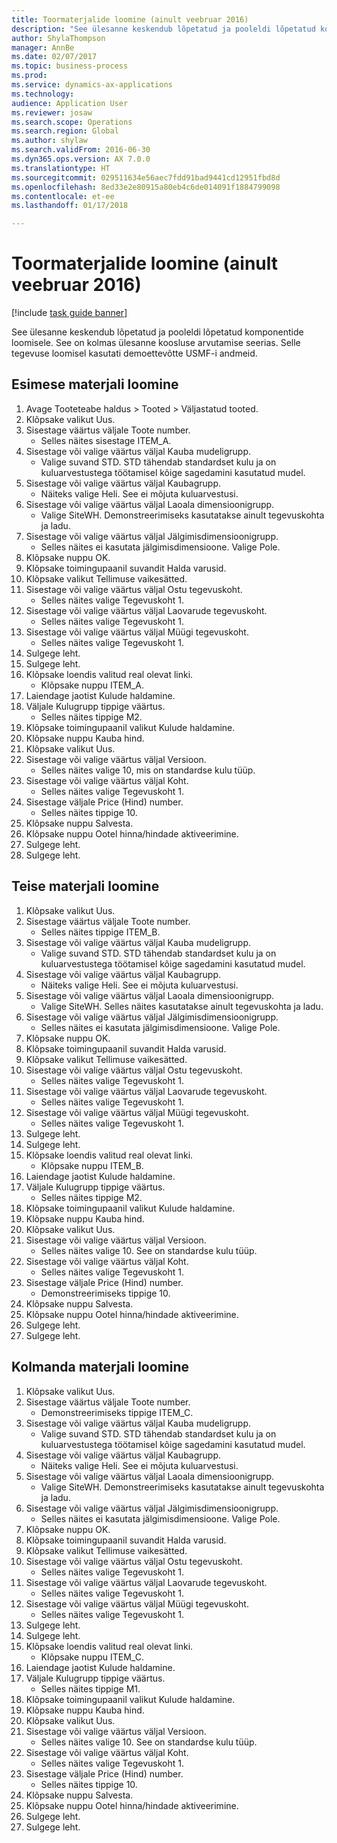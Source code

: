 ```yaml
--- 
title: Toormaterjalide loomine (ainult veebruar 2016)
description: "See ülesanne keskendub lõpetatud ja pooleldi lõpetatud komponentide loomisele."
author: ShylaThompson
manager: AnnBe
ms.date: 02/07/2017
ms.topic: business-process
ms.prod: 
ms.service: dynamics-ax-applications
ms.technology: 
audience: Application User
ms.reviewer: josaw
ms.search.scope: Operations
ms.search.region: Global
ms.author: shylaw
ms.search.validFrom: 2016-06-30
ms.dyn365.ops.version: AX 7.0.0
ms.translationtype: HT
ms.sourcegitcommit: 029511634e56aec7fdd91bad9441cd12951fbd8d
ms.openlocfilehash: 8ed33e2e80915a80eb4c6de014091f1884799098
ms.contentlocale: et-ee
ms.lasthandoff: 01/17/2018

---
```

# <a name="create-raw-materials-february-2016-only"></a>Toormaterjalide loomine (ainult veebruar 2016)

[!include [task guide banner](../../includes/task-guide-banner.md)]

See ülesanne keskendub lõpetatud ja pooleldi lõpetatud komponentide loomisele. See on kolmas ülesanne koosluse arvutamise seerias. Selle tegevuse loomisel kasutati demoettevõtte USMF-i andmeid.


## <a name="create-the-first-material"></a>Esimese materjali loomine
1. Avage Tooteteabe haldus > Tooted > Väljastatud tooted.
2. Klõpsake valikut Uus.
3. Sisestage väärtus väljale Toote number.
    * Selles näites sisestage ITEM_A.  
4. Sisestage või valige väärtus väljal Kauba mudeligrupp.
    * Valige suvand STD. STD tähendab standardset kulu ja on kuluarvestustega töötamisel kõige sagedamini kasutatud mudel.  
5. Sisestage või valige väärtus väljal Kaubagrupp.
    * Näiteks valige Heli. See ei mõjuta kuluarvestusi.  
6. Sisestage või valige väärtus väljal Laoala dimensioonigrupp.
    * Valige SiteWH. Demonstreerimiseks kasutatakse ainult tegevuskohta ja ladu.  
7. Sisestage või valige väärtus väljal Jälgimisdimensioonigrupp.
    * Selles näites ei kasutata jälgimisdimensioone. Valige Pole.  
8. Klõpsake nuppu OK.
9. Klõpsake toimingupaanil suvandit Halda varusid.
10. Klõpsake valikut Tellimuse vaikesätted.
11. Sisestage või valige väärtus väljal Ostu tegevuskoht.
    * Selles näites valige Tegevuskoht 1.  
12. Sisestage või valige väärtus väljal Laovarude tegevuskoht.
    * Selles näites valige Tegevuskoht 1.  
13. Sisestage või valige väärtus väljal Müügi tegevuskoht.
    * Selles näites valige Tegevuskoht 1.  
14. Sulgege leht.
15. Sulgege leht.
16. Klõpsake loendis valitud real olevat linki.
    * Klõpsake nuppu ITEM_A.  
17. Laiendage jaotist Kulude haldamine.
18. Väljale Kulugrupp tippige väärtus.
    * Selles näites tippige M2.  
19. Klõpsake toimingupaanil valikut Kulude haldamine.
20. Klõpsake nuppu Kauba hind.
21. Klõpsake valikut Uus.
22. Sisestage või valige väärtus väljal Versioon.
    * Selles näites valige 10, mis on standardse kulu tüüp.  
23. Sisestage või valige väärtus väljal Koht.
    * Selles näites valige Tegevuskoht 1.  
24. Sisestage väljale Price (Hind) number.
    * Selles näites tippige 10.  
25. Klõpsake nuppu Salvesta.
26. Klõpsake nuppu Ootel hinna/hindade aktiveerimine.
27. Sulgege leht.
28. Sulgege leht.

## <a name="create-the-second-material"></a>Teise materjali loomine
1. Klõpsake valikut Uus.
2. Sisestage väärtus väljale Toote number.
    * Selles näites tippige ITEM_B.  
3. Sisestage või valige väärtus väljal Kauba mudeligrupp.
    * Valige suvand STD. STD tähendab standardset kulu ja on kuluarvestustega töötamisel kõige sagedamini kasutatud mudel.  
4. Sisestage või valige väärtus väljal Kaubagrupp.
    * Näiteks valige Heli. See ei mõjuta kuluarvestusi.  
5. Sisestage või valige väärtus väljal Laoala dimensioonigrupp.
    * Valige SiteWH. Selles näites kasutatakse ainult tegevuskohta ja ladu.  
6. Sisestage või valige väärtus väljal Jälgimisdimensioonigrupp.
    * Selles näites ei kasutata jälgimisdimensioone. Valige Pole.  
7. Klõpsake nuppu OK.
8. Klõpsake toimingupaanil suvandit Halda varusid.
9. Klõpsake valikut Tellimuse vaikesätted.
10. Sisestage või valige väärtus väljal Ostu tegevuskoht.
    * Selles näites valige Tegevuskoht 1.  
11. Sisestage või valige väärtus väljal Laovarude tegevuskoht.
    * Selles näites valige Tegevuskoht 1.  
12. Sisestage või valige väärtus väljal Müügi tegevuskoht.
    * Selles näites valige Tegevuskoht 1.  
13. Sulgege leht.
14. Sulgege leht.
15. Klõpsake loendis valitud real olevat linki.
    * Klõpsake nuppu ITEM_B.  
16. Laiendage jaotist Kulude haldamine.
17. Väljale Kulugrupp tippige väärtus.
    * Selles näites tippige M2.  
18. Klõpsake toimingupaanil valikut Kulude haldamine.
19. Klõpsake nuppu Kauba hind.
20. Klõpsake valikut Uus.
21. Sisestage või valige väärtus väljal Versioon.
    * Selles näites valige 10. See on standardse kulu tüüp.  
22. Sisestage või valige väärtus väljal Koht.
    * Selles näites valige Tegevuskoht 1.  
23. Sisestage väljale Price (Hind) number.
    * Demonstreerimiseks tippige 10.  
24. Klõpsake nuppu Salvesta.
25. Klõpsake nuppu Ootel hinna/hindade aktiveerimine.
26. Sulgege leht.
27. Sulgege leht.

## <a name="create-the-third-material"></a>Kolmanda materjali loomine
1. Klõpsake valikut Uus.
2. Sisestage väärtus väljale Toote number.
    * Demonstreerimiseks tippige ITEM_C.  
3. Sisestage või valige väärtus väljal Kauba mudeligrupp.
    * Valige suvand STD. STD tähendab standardset kulu ja on kuluarvestustega töötamisel kõige sagedamini kasutatud mudel.  
4. Sisestage või valige väärtus väljal Kaubagrupp.
    * Näiteks valige Heli. See ei mõjuta kuluarvestusi.  
5. Sisestage või valige väärtus väljal Laoala dimensioonigrupp.
    * Valige SiteWH. Demonstreerimiseks kasutatakse ainult tegevuskohta ja ladu.  
6. Sisestage või valige väärtus väljal Jälgimisdimensioonigrupp.
    * Selles näites ei kasutata jälgimisdimensioone. Valige Pole.  
7. Klõpsake nuppu OK.
8. Klõpsake toimingupaanil suvandit Halda varusid.
9. Klõpsake valikut Tellimuse vaikesätted.
10. Sisestage või valige väärtus väljal Ostu tegevuskoht.
    * Selles näites valige Tegevuskoht 1.  
11. Sisestage või valige väärtus väljal Laovarude tegevuskoht.
    * Selles näites valige Tegevuskoht 1.  
12. Sisestage või valige väärtus väljal Müügi tegevuskoht.
    * Selles näites valige Tegevuskoht 1.  
13. Sulgege leht.
14. Sulgege leht.
15. Klõpsake loendis valitud real olevat linki.
    * Klõpsake nuppu ITEM_C.  
16. Laiendage jaotist Kulude haldamine.
17. Väljale Kulugrupp tippige väärtus.
    * Selles näites tippige M1.  
18. Klõpsake toimingupaanil valikut Kulude haldamine.
19. Klõpsake nuppu Kauba hind.
20. Klõpsake valikut Uus.
21. Sisestage või valige väärtus väljal Versioon.
    * Selles näites valige 10. See on standardse kulu tüüp.  
22. Sisestage või valige väärtus väljal Koht.
    * Selles näites valige Tegevuskoht 1.  
23. Sisestage väljale Price (Hind) number.
    * Selles näites tippige 10.  
24. Klõpsake nuppu Salvesta.
25. Klõpsake nuppu Ootel hinna/hindade aktiveerimine.
26. Sulgege leht.
27. Sulgege leht.


